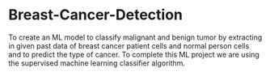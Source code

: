 # Breast-Cancer-Detection
To create an ML model to classify malignant and benign tumor by extracting in given
past data of breast cancer patient cells and normal person cells and to predict the
type of cancer. To complete this ML project we are using the supervised machine
learning classifier algorithm.
